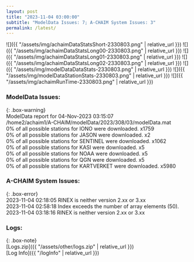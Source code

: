 ```yaml
---
layout: post
title: "2023-11-04 03:00:00"
subtitle: "ModelData Issues: 7; A-CHAIM System Issues: 3"
permalink: /latest/
---
```


![]({{ "/assets/img/achaimDataStatsShort-2330803.png" | relative_url }})
![]({{ "/assets/img/achaimDataStatsLong00-2330803.png" | relative_url }})
![]({{ "/assets/img/achaimDataStatsLong01-2330803.png" | relative_url }})
![]({{ "/assets/img/achaimDataStatsLong02-2330803.png" | relative_url }})
![]({{ "/assets/img/modelDataDataStats-2330803.png" | relative_url }})
![]({{ "/assets/img/modelDataStationStats-2330803.png" | relative_url }})
![]({{ "/assets/img/achaimRunTime-2330803.png" | relative_url }})


### ModelData Issues:  
  
{: .box-warning}  
 ModelData report for 04-Nov-2023 03:15:07   
 /home2/achaim1/A-CHAIM/modelData/2023/308/03/modelData.mat   
 0% of all possible stations for IONO were downloaded. x1759   
 0% of all possible stations for JASON were downloaded. x2   
 0% of all possible stations for SENTINEL were downloaded. x1062   
 0% of all possible stations for KASI were downloaded. x5   
 0% of all possible stations for NOAA were downloaded. x5   
 0% of all possible stations for QGN were downloaded. x5   
 0% of all possible stations for KARTVERKET were downloaded. x5980   
  
### A-CHAIM System Issues:  
  
{: .box-error}  
2023-11-04 02:18:05 RINEX is neither version 2.xx or 3.xx  
2023-11-04 02:58:18 Index exceeds the number of array elements (50).  
2023-11-04 03:18:16 RINEX is neither version 2.xx or 3.xx  

### Logs:  
  
{: .box-note}  
[Logs.zip]({{ "/assets/other/logs.zip" | relative_url }})  
[Log Info]({{ "/logInfo" | relative_url }})  
